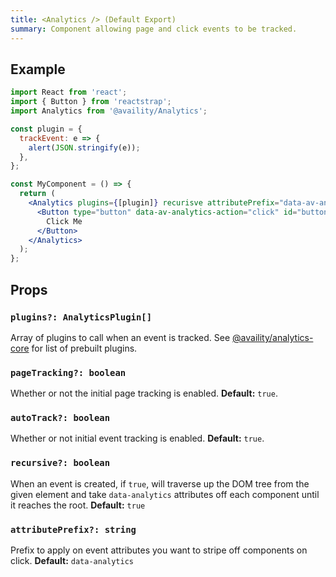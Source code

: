 ```yaml
---
title: <Analytics /> (Default Export)
summary: Component allowing page and click events to be tracked.
---
```


## Example

```jsx
import React from 'react';
import { Button } from 'reactstrap';
import Analytics from '@availity/Analytics';

const plugin = {
  trackEvent: e => {
    alert(JSON.stringify(e));
  },
};

const MyComponent = () => {
  return (
    <Analytics plugins={[plugin]} recurisve attributePrefix="data-av-analytics">
      <Button type="button" data-av-analytics-action="click" id="button">
        Click Me
      </Button>
    </Analytics>
  );
};
```

## Props

### `plugins?: AnalyticsPlugin[]`

Array of plugins to call when an event is tracked. See [@availity/analytics-core](/sdk-js/features/analytics/) for list of prebuilt plugins.

### `pageTracking?: boolean`

Whether or not the initial page tracking is enabled. **Default:** `true`.

### `autoTrack?: boolean`

Whether or not initial event tracking is enabled. **Default:** `true`.

### `recursive?: boolean`

When an event is created, if `true`, will traverse up the DOM tree from the given element and take `data-analytics` attributes off each component until it reaches the root. **Default:** `true`

### `attributePrefix?: string`

Prefix to apply on event attributes you want to stripe off components on click. **Default:** `data-analytics`
